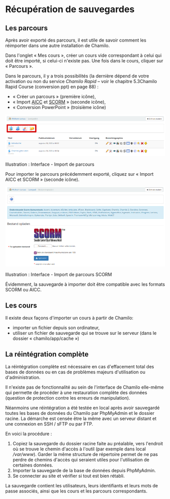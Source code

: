 # Récupération de sauvegardes

## Les parcours <a id="les-parcours"></a>

Après avoir exporté des parcours, il est utile de savoir comment les réimporter dans une autre installation de Chamilo.

Dans l'onglet « Mes cours », créer un cours vide correspondant à celui qui doit être importé, si celui-ci n'existe pas. Une fois dans le cours, cliquer sur « Parcours ».

Dans le parcours, il y a trois possibilités \(la dernière dépend de votre activation ou non du service _Chamilo Rapid –_ voir le chapitre 5.3Chamilo Rapid Course \(conversion ppt\) en page 88\) :

* « Créer un parcours » \(première icône\),
* « Import [AICC](http://fr.wikipedia.org/wiki/Aviation_Industry_CBT_Committee) et [SCORM](http://fr.wikipedia.org/wiki/Sharable_Content_Object_Reference_Model) » \(seconde icône\),
* « Conversion PowerPoint » \(troisième icône\)

![](../../.gitbook/assets/graficos35.png)

Illustration : Interface - Import de parcours

Pour importer le parcours précédemment exporté, cliquez sur « Import AICC et SCORM » \(seconde icône\).

![](../../.gitbook/assets/graficos36.png)

Illustration : Interface - Import de parcours SCORM

Évidemment, la sauvegarde à importer doit être compatible avec les formats SCORM ou AICC.

## Les cours <a id="les-cours"></a>

Il existe deux façons d'importer un cours à partir de Chamilo:

* importer un fichier depuis son ordinateur,
* utiliser un fichier de sauvegarde qui se trouve sur le serveur \(dans le dossier « chamilo/app/cache »\)

## La réintégration complète <a id="la-r-int-gration-compl-te"></a>

La réintégration complète est nécessaire en cas d'effacement total des bases de données ou en cas de problèmes majeurs d'utilisation ou d'administration.

Il n'existe pas de fonctionnalité au sein de l'interface de Chamilo elle-même qui permette de procéder à une restauration complète des données \(question de protection contre les erreurs de manipulation\).

Néanmoins une réintégration a été testée en local après avoir sauvegardé toutes les bases de données du Chamilo par PhpMyAdmin et le dossier racine. La démarche est censée être la même avec un serveur distant et une connexion en SSH / sFTP ou par FTP.

En voici la procédure :

1. Copiez la sauvegarde du dossier racine faite au préalable, vers l'endroit où se trouve le chemin d'accès à l'outil \(par exemple dans local _/var/www_\). Garder la même structure de répertoire permet de ne pas perdre de chemins d'accès qui seraient utiles pour l'utilisation de certaines données.
2. Importer la sauvegarde de la base de données depuis PhpMyAdmin.
3. Se connecter au site et vérifier si tout est bien rétabli.

La sauvegarde contient les utilisateurs, leurs identifiants et leurs mots de passe associés, ainsi que les cours et les parcours correspondants.

